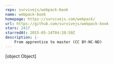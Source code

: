 ```yaml
---
repo: survivejs/webpack-book
name: webpack-book
homepage: https://survivejs.com/webpack/
url: https://github.com/survivejs/webpack-book
stars: 2417
starredAt: 2015-05-14T04:20:59Z
description: |-
    From apprentice to master (CC BY-NC-ND)
---
```


[object Object]
